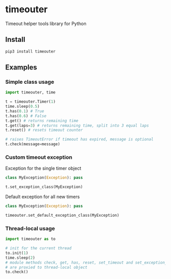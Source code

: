 # timeouter

Timeout helper tools library for Python

## Install

```python
pip3 install timeouter
```

## Examples

### Simple class usage

```python
import timeouter, time

t = timeouter.Timer(1)
time.sleep(0.5)
t.has(0.1) # True
t.has(0.6) # False
t.get() # returns remaining time
t.get(laps=3) # returns remaining time, split into 3 equal laps
t.reset() # resets timeout counter

# raises TimeoutError if timeout has expired, message is optional
t.check(message=message)
```

### Custom timeout exception

Exception for the single timer object

```python
class MyException(Exception): pass

t.set_exception_class(MyException)
```

Default exception for all new timers

```python
class MyException(Exception): pass

timeouter.set_default_exception_class(MyException)
```

### Thread-local usage

```python
import timeouter as to

# init for the current thread
to.init(1)
time.sleep(2)
# module methods check, get, has, reset, set_timeout and set_exception_class
# are proxied to thread-local object
to.check()
```
